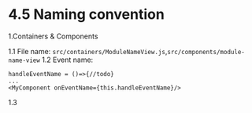 # 4.5 Naming convention

1.Containers & Components

1.1 File name: ```src/containers/ModuleNameView.js```,```src/components/module-name-view```
1.2 Event name: 

```
handleEventName = ()=>{//todo}
...
<MyComponent onEventName={this.handleEventName}/>
```
1.3 